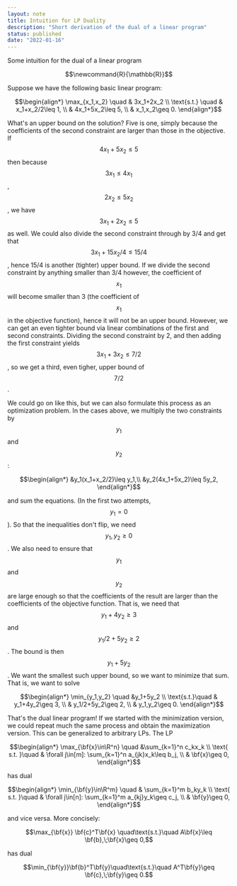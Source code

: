 ```yaml
---
layout: note
title: Intuition for LP Duality
description: "Short derivation of the dual of a linear program" 
status: published
date: "2022-01-16"
---
```


<p class='title'>Some intuition for the dual of a linear program</p>

$$\newcommand{R}{\mathbb{R}}$$

Suppose we have the following basic linear program: 

$$\begin{align*}
\max_{x_1,x_2} \quad &  3x_1+2x_2 \\
 \text{s.t.} \quad & x_1+x_2/2\leq 1, \\
 & 4x_1+5x_2\leq 5, \\ 
 & x_1,x_2\geq 0.
\end{align*}$$

What's an upper bound on the solution? Five is one, simply because the coefficients of the second constraint are larger than those in the objective. If $$4x_1+5x_2\leq 5$$ then because $$3x_1\leq 4x_1$$, $$2x_2\leq 5x_2$$, we have $$3x_1+2x_2\leq 5$$ as well. We could also divide the second constraint through by 3/4 and get that $$3x_1+15x_2/4\leq 15/4$$, hence 15/4 is another (tighter) upper bound. If we divide the second constraint by anything smaller than 3/4 however, the coefficient of $$x_1$$ will become smaller than 3 (the coefficient of $$x_1$$ in the objective function), hence it will not be an upper bound. However, we can get an even tighter bound via linear combinations of the first and second constraints. Dividing the second constraint by 2, and then adding the first constraint yields $$3x_1+3x_2\leq 7/2$$, so we get a third, even tigher, upper bound of $$7/2$$. 

We could go on like this, but we can also formulate this process as an optimization problem. In the cases above, we multiply the two constraints by $$y_1$$ and $$y_2$$: 

$$\begin{align*}
&y_1(x_1+x_2/2)\leq y_1,\\
&y_2(4x_1+5x_2)\leq 5y_2,
\end{align*}$$

and sum the equations. (In the first two attempts, $$y_1=0$$). So that the inequalities don't flip, we need $$y_1,y_2\geq 0$$. We also need to ensure that $$y_1$$ and $$y_2$$ are large enough so that the coefficients of the result are larger than the coefficients of the objective function. That is, we need that $$y_1+4y_2\geq 3$$ and $$y_1/2+5y_2\geq 2$$. The bound is then $$y_1+5y_2$$. We want the smallest such upper bound, so we want to minimize that sum. That is, we want to solve

$$\begin{align*}
\min_{y_1,y_2} \quad &y_1+5y_2 \\
\text{s.t.}\quad & y_1+4y_2\geq 3, \\ 
& y_1/2+5y_2\geq 2, \\
& y_1,y_2\geq 0.
\end{align*}$$

That's the dual linear program! If we started with the minimization version, we could repeat much the same process and obtain the maximization version. This can be generalized to arbitrary LPs. The LP

$$\begin{align*}
\max_{\bf{x}\in\R^n} \quad &\sum_{k=1}^n c_kx_k \\ 
\text{ s.t. }\quad & \forall j\in[m]: \sum_{k=1}^n a_{jk}x_k\leq b_j, \\
& \bf{x}\geq 0,
\end{align*}$$

has dual

$$\begin{align*}
\min_{\bf{y}\in\R^m} \quad & \sum_{k=1}^m b_ky_k \\
\text{ s.t. }\quad & \forall j\in[n]: \sum_{k=1}^m a_{kj}y_k\geq c_j, \\
& \bf{y}\geq 0,
\end{align*}$$

and vice versa. More concisely: 

$$\max_{\bf{x}} \bf{c}^T\bf{x} \quad\text{s.t.}\quad A\bf{x}\leq \bf{b},\;\bf{x}\geq 0,$$

has dual 

$$\min_{\bf{y}}\bf{b}^T\bf{y}\quad\text{s.t.}\quad A^T\bf{y}\geq \bf{c},\;\bf{y}\geq 0.$$

